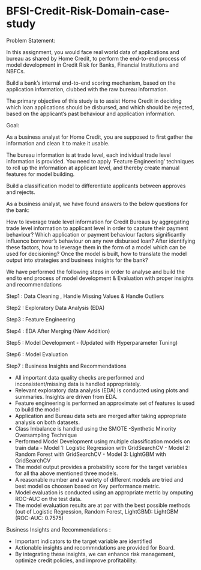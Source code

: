 # BFSI-Credit-Risk-Domain-case-study

Problem Statement:

In this assignment, you would face real world data of applications and bureau as shared by Home Credit, to perform the end-to-end process of model development in Credit Risk for Banks, Financial Institutions and NBFCs.

Build a bank’s internal end-to-end scoring mechanism, based on the application information, clubbed with the raw bureau information.

The primary objective of this study is to assist Home Credit in deciding which loan applications should be disbursed, and which should be rejected, based on the applicant’s past behaviour and application information.

Goal:

As a business analyst for Home Credit, you are supposed to first gather the information and clean it to make it usable.

The bureau information is at trade level, each individual trade level information is provided. You need to apply ‘Feature Engineering’ techniques to roll up the information at applicant level, and thereby create manual features for model building.

Build a classification model to differentiate applicants between approves and rejects.

As a business analyst, we have found answers to the below questions for the bank:

How to leverage trade level information for Credit Bureaus by aggregating trade level information to applicant level in order to capture their payment behaviour? Which application or payment behaviour factors significantly influence borrower’s behaviour on any new disbursed loan? After identifying these factors, how to leverage them in the form of a model which can be used for decisioning? Once the model is built, how to translate the model output into strategies and business insights for the bank?



We have performed the following steps in order to analyse and build the end to end process of model development & Evaluation with proper insights and recommendations

Step1 : Data Cleaning , Handle Missing Values & Handle Outliers

Step2 : Exploratory Data Analysis (EDA)

Step3 : Feature Engineering

Step4 : EDA After Merging (New Addition) 

Step5 : Model Development - (Updated with Hyperparameter Tuning)

Step6 : Model Evaluation

Step7 : Business Insights and Recommendations



-  All important data quality checks are performed and inconsistent/missing data is handled appropriately.
-  Relevant exploratory data analysis (EDA) is conducted using plots and summaries. Insights are driven from EDA.
-  Feature engineering is performed an approximate set of features is used to build the model
-  Application and Bureau data sets are merged after taking appropriate analysis on both datasets.
-  Class Imbalance is handled using the SMOTE -Synthetic Minority Oversampling Technique
-  Performed Model Development using multiple classification models on train data
        -  Model 1: Logistic Regression with GridSearchCV
        -  Model 2: Random Forest with GridSearchCV
        -  Model 3: LightGBM with GridSearchCV
-   The model output provides a probability score for the target variables for all tha above mentioned three models.
-  A reasonable number and a variety of different models are tried and best model os choosen based on Key performance metric. 
-  Model evaluation is conducted using an appropriate metric by omputing ROC-AUC on the test data.
-  The model evaluation results are at par with the best possible methods  (out of Logistic Regression, Random Forest, LightGBM): LightGBM (ROC-AUC: 0.7575) 

Business Insights and Recommendations : 
-  Important indicators to the target variable are identified
-  Actionable insights and recommndations are provided for Board.
-  By integrating these insights, we can enhance risk management, optimize credit policies, and improve profitability.


